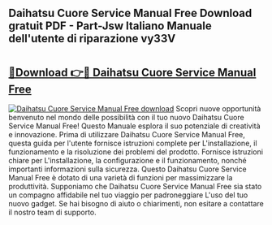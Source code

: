 ## Daihatsu Cuore Service Manual Free Download gratuit PDF - Part-Jsw Italiano Manuale dell'utente di riparazione vy33V

# <h2><a href="http://df9vs4g.blite.top/?on=Daihatsu+Cuore+Service+Manual+Free">🔗Download 👉🔴 Daihatsu Cuore Service Manual Free</a></h2>

[![Daihatsu Cuore Service Manual Free download](https://i.imgur.com/lujVjoI.png)](http://df9vs4g.blite.top/?on=Daihatsu+Cuore+Service+Manual+Free)
Scopri nuove opportunità benvenuto nel mondo delle possibilità con il tuo nuovo Daihatsu Cuore Service Manual Free! Questo Manuale esplora il suo potenziale di creatività e innovazione. Prima di utilizzare Daihatsu Cuore Service Manual Free, questa guida per l'utente fornisce istruzioni complete per L'installazione, il funzionamento e la risoluzione dei problemi del prodotto. Fornisce istruzioni chiare per L'installazione, la configurazione e il funzionamento, nonché importanti informazioni sulla sicurezza. Questo Daihatsu Cuore Service Manual Free è dotato di una varietà di funzioni per massimizzare la produttività. Supponiamo che Daihatsu Cuore Service Manual Free sia stato un compagno affidabile nel tuo viaggio per padroneggiare L'uso del tuo nuovo gadget. Se hai bisogno di aiuto o chiarimenti, non esitare a contattare il nostro team di supporto.
